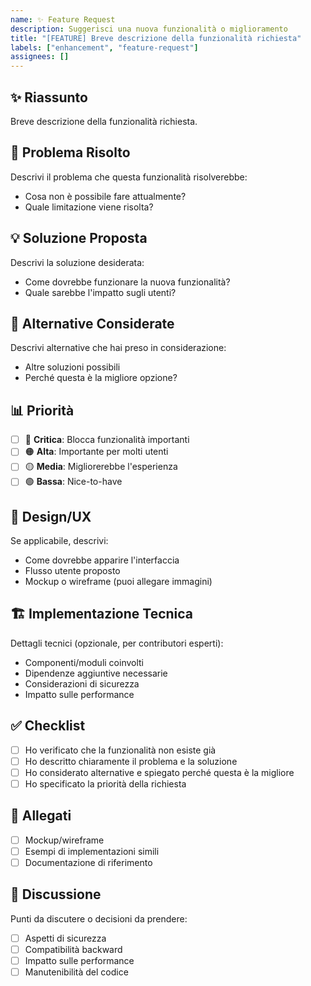```yaml
---
name: ✨ Feature Request
description: Suggerisci una nuova funzionalità o miglioramento
title: "[FEATURE] Breve descrizione della funzionalità richiesta"
labels: ["enhancement", "feature-request"]
assignees: []
---
```


## ✨ Riassunto

Breve descrizione della funzionalità richiesta.

## 🎯 Problema Risolto

Descrivi il problema che questa funzionalità risolverebbe:
- Cosa non è possibile fare attualmente?
- Quale limitazione viene risolta?

## 💡 Soluzione Proposta

Descrivi la soluzione desiderata:
- Come dovrebbe funzionare la nuova funzionalità?
- Quale sarebbe l'impatto sugli utenti?

## 🔄 Alternative Considerate

Descrivi alternative che hai preso in considerazione:
- Altre soluzioni possibili
- Perché questa è la migliore opzione?

## 📊 Priorità

- [ ] 🔴 **Critica**: Blocca funzionalità importanti
- [ ] 🟠 **Alta**: Importante per molti utenti
- [ ] 🟡 **Media**: Migliorerebbe l'esperienza
- [ ] 🟢 **Bassa**: Nice-to-have

## 🎨 Design/UX

Se applicabile, descrivi:
- Come dovrebbe apparire l'interfaccia
- Flusso utente proposto
- Mockup o wireframe (puoi allegare immagini)

## 🏗️ Implementazione Tecnica

Dettagli tecnici (opzionale, per contributori esperti):
- Componenti/moduli coinvolti
- Dipendenze aggiuntive necessarie
- Considerazioni di sicurezza
- Impatto sulle performance

## ✅ Checklist

- [ ] Ho verificato che la funzionalità non esiste già
- [ ] Ho descritto chiaramente il problema e la soluzione
- [ ] Ho considerato alternative e spiegato perché questa è la migliore
- [ ] Ho specificato la priorità della richiesta

## 📎 Allegati

- [ ] Mockup/wireframe
- [ ] Esempi di implementazioni simili
- [ ] Documentazione di riferimento

## 💭 Discussione

Punti da discutere o decisioni da prendere:
- [ ] Aspetti di sicurezza
- [ ] Compatibilità backward
- [ ] Impatto sulle performance
- [ ] Manutenibilità del codice